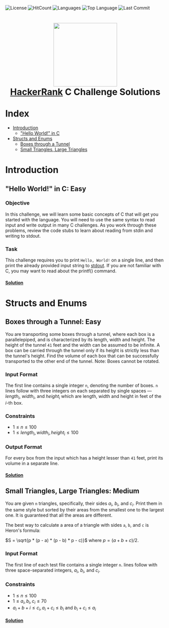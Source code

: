 ![License](https://img.shields.io/github/license/aardzark/hackerrank_c_solutions?color=%236295CB&style=flat)
![HitCount](https://img.shields.io/endpoint?color=%236295CB&url=https%3A%2F%2Fhits.dwyl.com%2Faardzark%2FHackerRank_C_Solutions.json)
![Languages](https://img.shields.io/github/languages/count/aardzark/hackerrank_c_solutions?color=%236295CB&style=flat)
![Top Language](https://img.shields.io/github/languages/top/aardzark/hackerrank_c_solutions?color=%236295CB&style=flat)
![Last Commit](https://img.shields.io/github/last-commit/aardzark/hackerrank_c_solutions?color=%236295CB&style=flat)
<div>
<h1>
  <div align="center">
    <a href="https://www.hackerrank.com/zacharyromepera1"><img src="https://repository-images.githubusercontent.com/231893793/cec60480-04a9-11eb-80c4-df7359d94047" width="200"></a>
    <br>
    <a href="https://www.hackerrank.com">HackerRank</a> C Challenge Solutions
  </div>
  <br>
  <div align="left">
    Index
  </div>
</h1>
</div>

- [Introduction](#introduction)
  - ["Hello World!" in C](#hello-world-in-c-easy)
- [Structs and Enums](#structs-and-enums)
  - [Boxes through a Tunnel](#boxes-through-a-Tunnel-easy)
  - [Small Triangles, Large Triangles](#small-triangles-large-triangles-medium)

# Introduction

## "Hello World!" in C: Easy

### Objective

In this challenge, we will learn some basic concepts of C that will get you started with the language. You will need to use the same syntax to read input and write output in many C challenges. As you work through these problems, review the code stubs to learn about reading from stdin and writing to stdout.

### Task

This challenge requires you to print `Hello, World!` on a single line, and then print the already provided input string to [stdout](https://en.wikipedia.org/wiki/Standard_streams#Standard_output_.28stdout.29). If you are not familiar with C, you may want to read about the printf() command.

#### [Solution](./Introduction/hello_world_in_c.c)

# Structs and Enums

## Boxes through a Tunnel: Easy

You are transporting some boxes through a tunnel, where each box is a parallelepiped, and is characterized by its length, width and 
height. The height of the tunnel `41` feet and the width can be assumed to be infinite. A box can be carried through the tunnel only 
if its height is strictly less than the tunnel's height. Find the volume of each box that can be successfully transported to the other 
end of the tunnel. Note: Boxes cannot be rotated.

### Input Format

The first line contains a single integer `n`, denoting the number of boxes.
`n` lines follow with three integers on each separated by single spaces — ${length_i}$, ${width_i}$, and ${height_i}$ 
which are length, width and height in feet of the *i*-th box.

### Constraints

* $1 \leq n \leq 100$
* $1 \leq length_i, width_i, height_i \leq 100$

### Output Format

For every box from the input which has a height lesser than `41` feet, print its volume in a separate line.

#### [Solution](./Structs%20and%20Enums/boxes_through_a_tunnel.c)

## Small Triangles, Large Triangles: Medium

You are given `n` triangles, specifically, their sides $a_i$, $b_i$, and $c_i$.
Print them in the same style but sorted by their areas from the smallest one to the largest one. 
It is guaranteed that all the areas are different.

The best way to calculate a area of a triangle with sides `a`, `b`, and `c` is Heron's formula:

$S = \sqrt{p * (p - a) * (p - b) * p - c)}$ where $p = (a+b+c)/2$.

### Input Format

The first line of each test file contains a single integer `n`. lines follow with three space-separated integers, $a_i$, $b_i$, and $c_i$.

### Constraints

* $1 \leq n \leq 100$
* $1 \leq a_i, b_i, c_i \leq 70$
* $a_i + b+i \le c_i,a_i + c_i \le b_i$ and $b_i + c_i \le a_i$

#### [Solution](./Structs%20and%20Enums/small_triangles_large_triangles.c)
